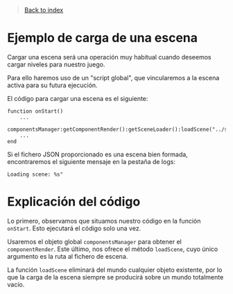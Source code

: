> [Back to index](https://github.com/rzeronte/brakeza3d/blob/master/doc/00-index.md)

# Ejemplo de carga de una escena

Cargar una escena será una operación muy habitual cuando deseemos cargar niveles para nuestro juego.

Para ello haremos uso de un "script global", que vincularemos a la escena activa para su futura ejecución.

El código para cargar una escena es el siguiente:

```
function onStart()
    ...
    componentsManager:getComponentRender():getSceneLoader():loadScene("../scenes/scene_example.json")
    ...
end
```

Si el fichero JSON proporcionado es una escena bien formada, encontraremos el siguiente mensaje en la pestaña de logs:
```
Loading scene: %s"
```


# Explicación del código

Lo primero, observamos que situamos nuestro código en la función `onStart`. Esto ejecutará el código solo una vez.

Usaremos el objeto global `componentsManager` para obtener el `componentRender`. Este último, nos ofrece el método `loadScene`, cuyo único argumento es la ruta al fichero de escena.

La función `loadScene` eliminará del mundo cualquier objeto existente, por lo que la carga de la escena siempre se producirá sobre un mundo totalmente vacío.